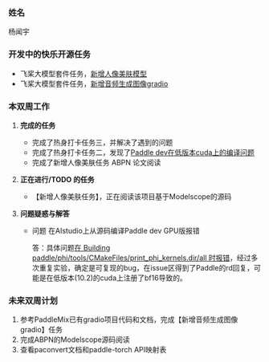 ### 姓名

杨闻宇

### 开发中的快乐开源任务

- 飞桨大模型套件任务，[新增人像美肤模型](https://github.com/PaddlePaddle/PaddleMIX/issues/255)
- 飞桨大模型套件任务，[新增音频生成图像gradio](https://github.com/PaddlePaddle/PaddleMIX/issues/258)

### 本双周工作

1. **完成的任务**

   - 完成了热身打卡任务三，并解决了遇到的问题
   - 完成了热身打卡任务二，发现了[Paddle dev在低版本cuda上的编译问题](https://github.com/PaddlePaddle/Paddle/issues/59675)
   - 完成了新增人像美肤任务 ABPN 论文阅读

2. **正在进行/TODO 的任务**

    - 【新增人像美肤任务】，正在阅读该项目基于Modelscope的源码

3. **问题疑惑与解答**

   - 问题 在AIstudio上从源码编译Paddle dev GPU版报错

     答：具体问题[在 Building paddle/phi/tools/CMakeFiles/print_phi_kernels.dir/all 时报错](https://github.com/PaddlePaddle/Paddle/issues/59675)，经过多次重复实验，确定是可复现的bug，在issue区得到了Paddle的rd回复，可能是在低版本(10.2)的cuda上注册了bf16导致的。

### 未来双周计划

1. 参考PaddleMix已有gradio项目代码和文档，完成【新增音频生成图像gradio】任务
2. 完成ABPN的Modelscope源码阅读
3. 查看paconvert文档和paddle-torch API映射表
